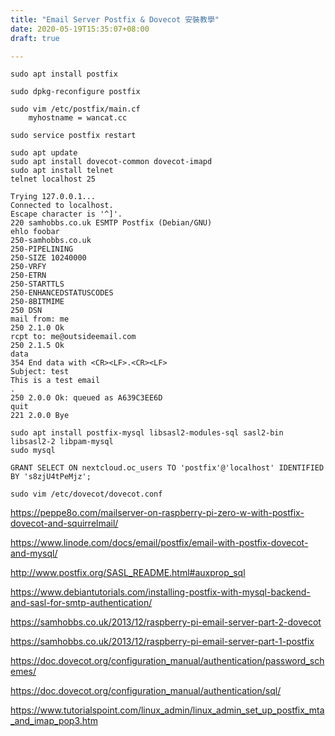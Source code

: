 ```yaml
---
title: "Email Server Postfix & Dovecot 安裝教學"
date: 2020-05-19T15:35:07+08:00
draft: true

---
```


```
sudo apt install postfix
```

```
sudo dpkg-reconfigure postfix
```

```
sudo vim /etc/postfix/main.cf
	myhostname = wancat.cc
```

```
sudo service postfix restart
```

```
sudo apt update
sudo apt install dovecot-common dovecot-imapd
sudo apt install telnet
telnet localhost 25

Trying 127.0.0.1...
Connected to localhost.
Escape character is '^]'.
220 samhobbs.co.uk ESMTP Postfix (Debian/GNU)
ehlo foobar
250-samhobbs.co.uk
250-PIPELINING
250-SIZE 10240000
250-VRFY
250-ETRN
250-STARTTLS
250-ENHANCEDSTATUSCODES
250-8BITMIME
250 DSN
mail from: me        
250 2.1.0 Ok
rcpt to: me@outsideemail.com
250 2.1.5 Ok
data
354 End data with <CR><LF>.<CR><LF>
Subject: test
This is a test email
.
250 2.0.0 Ok: queued as A639C3EE6D
quit 
221 2.0.0 Bye
```

```
sudo apt install postfix-mysql libsasl2-modules-sql sasl2-bin libsasl2-2 libpam-mysql
sudo mysql

GRANT SELECT ON nextcloud.oc_users TO 'postfix'@'localhost' IDENTIFIED BY 's8zjU4tPeMjz';
```

```
sudo vim /etc/dovecot/dovecot.conf

```



https://peppe8o.com/mailserver-on-raspberry-pi-zero-w-with-postfix-dovecot-and-squirrelmail/

https://www.linode.com/docs/email/postfix/email-with-postfix-dovecot-and-mysql/

http://www.postfix.org/SASL_README.html#auxprop_sql

https://www.debiantutorials.com/installing-postfix-with-mysql-backend-and-sasl-for-smtp-authentication/

https://samhobbs.co.uk/2013/12/raspberry-pi-email-server-part-2-dovecot

https://samhobbs.co.uk/2013/12/raspberry-pi-email-server-part-1-postfix

https://doc.dovecot.org/configuration_manual/authentication/password_schemes/

https://doc.dovecot.org/configuration_manual/authentication/sql/

https://www.tutorialspoint.com/linux_admin/linux_admin_set_up_postfix_mta_and_imap_pop3.htm
